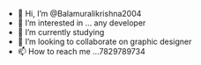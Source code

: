 - 👋 Hi, I’m @Balamuralikrishna2004
- 👀 I’m interested in ... any developer 
- 🌱 I’m currently studying 
- 💞️ I’m looking to collaborate on graphic designer 
- 📫 How to reach me ...7829789734

<!---
Balamuralikrishna2004/Balamuralikrishna2004 is a ✨ special ✨ repository because its `README.md` (this file) appears on your GitHub profile.
You can click the Preview link to take a look at your changes.
--->
